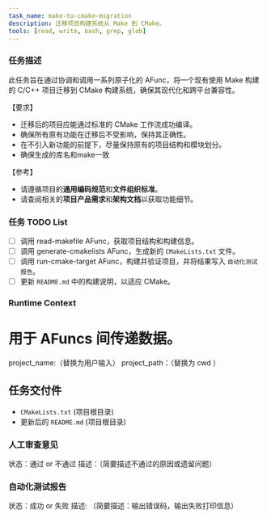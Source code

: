 ```yaml
---
task_name: make-to-cmake-migration
description: 迁移项目构建系统从 Make 到 CMake。
tools: [read, write, bash, grep, glob]
---
```


### 任务描述
此任务旨在通过协调和调用一系列原子化的 AFunc，将一个现有使用 Make 构建的 C/C++ 项目迁移到 CMake 构建系统，确保其现代化和跨平台兼容性。

【要求】
- 迁移后的项目应能通过标准的 CMake 工作流成功编译。
- 确保所有原有功能在迁移后不受影响，保持其正确性。
- 在不引入新功能的前提下，尽量保持原有的项目结构和模块划分。
- 确保生成的库名和make一致

【参考】
- 请遵循项目的**通用编码规范**和**文件组织标准**。
- 请查阅相关的**项目产品需求**和**架构文档**以获取功能细节。

### 任务 TODO List
- [ ] 调用 read-makefile AFunc，获取项目结构和构建信息。
- [ ] 调用 generate-cmakelists AFunc，生成新的 `CMakeLists.txt` 文件。
- [ ] 调用 run-cmake-target AFunc，构建并验证项目，并将结果写入 `自动化测试报告`。
- [ ] 更新 `README.md` 中的构建说明，以适应 CMake。

### Runtime Context
# 用于 AFuncs 间传递数据。
project_name:（替换为用户输入）
project_path：（替换为 cwd ）


## 任务交付件
- `CMakeLists.txt` (项目根目录)
- 更新后的 `README.md` (项目根目录)

### 人工审查意见
状态：通过 or 不通过
描述：（简要描述不通过的原因或遗留问题）

### 自动化测试报告
状态：成功 or 失败
描述: （简要描述：输出错误码，输出失败打印信息）